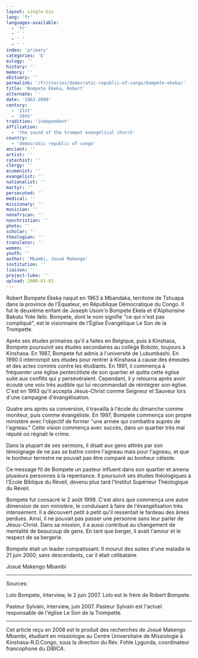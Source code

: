 ```yaml
---
layout: single-bio
lang: 'fr'
languages-available:
  - 'fr'
  - ' '
  - ' '
  - ' '
index: 'primary'
categories: 'b'
eulogy: ''
history: ''
memory: ''
obituary: ''
permalink: '/fr/stories/democratic-republic-of-congo/bompete-ekeka/'
title: 'Bompete Ekeka, Robert'
alternate: ''
date: '1963-2000'
century:
  - '21st'
  - '20th'
tradition: 'independent'
affiliation:
  - 'the sound of the trumpet evangelical church'
country:
  - 'democratic republic of congo'
ancient: ''
artist: ''
catechist: ''
clergy: ''
ecumenist: ''
evangelist: ''
nationalist: ''
martyr: ''
persecuted: ''
medical: ''
missionary: ''
musician: ''
nonafrican: ''
nonchristian: ''
photo: ''
scholar: ''
theologian: ''
translator: ''
women: ''
youth: ''
author: 'Mbambi, Josué Makengo'
institution: ''
liaison: ''
project-luke: ''
upload: 2000-01-01
---
```



Robert Bompete Ekeka naquit en 1963 à Mbandaka, territoire de Tshuapa dans la province de l'Équateur, en République Démocratique du Congo. Il fut le deuxième enfant de Joseph Usom'o Bompete Ekela et d'Alphonsine Bakutu Yote Ilelo. Bompete, dont le nom signifie "ce qui n'est pas compliqué", est le visionnaire de l'Église Évangélique Le Son de la Trompette.

Après ses études primaires qu'il a faites en Belgique, puis à Kinshasa, Bompete poursuivit ses études secondaires au collège Boboto, toujours à Kinshasa. En 1987, Bompete fut admis à l'université de Lubumbashi. En 1990 il interrompit ses études  pour rentrer à Kinshasa à cause des émeutes et des actes commis contre les étudiants. En 1991, il commença à fréquenter une église pentecôtiste de son quartier et quitta cette église suite aux conflits qui y persévéraient. Cependant, il y retourna après avoir écouté  une voix très audible qui lui recommandait de réintégrer son église. C'est en 1993 qu'il accepta Jésus-Christ comme Seigneur et Sauveur lors d'une campagne d'évangélisation.

Quatre ans après sa conversion, il travailla à l'école du dimanche comme moniteur, puis comme évangéliste. En 1997, Bompete commença son propre ministère avec l'objectif de former "une armée qui combattra auprès de l'agneau." Cette vision  commença avec succès, dans un quartier très mal réputé où régnait le crime.

Dans la plupart de ses sermons, il disait aux gens attirés par son témoignage de ne pas se battre contre l'agneau mais pour l'agneau, et que le bonheur terrestre ne pouvait pas être comparé au bonheur céleste.

Ce message fit de Bompete un pasteur influent dans son quartier et amena plusieurs personnes à la repentance. Il poursuivit ses études théologiques à l'Ecole Biblique du Réveil, devenu plus tard l'Institut Supérieur Théologique du Réveil.

Bompete fut consacré le 2 août 1998. C'est alors que commença une autre dimension de son ministère, le conduisant à faire de l'évangélisation très intensément. Il a découvert petit à petit qu'il ressentait le fardeau des âmes perdues. Ainsi, il ne pouvait pas passer une personne sans leur parler de Jésus-Christ. Dans sa mission, il a aussi contribué au changement de mentalité de beaucoup de gens. En tant que berger, il avait l'amour et le respect de sa bergerie.

Bompete était un leader compatissant. Il  mourut des suites d'une maladie le 21 juin 2000, sans descendants, car il était célibataire.

Josué Makengo Mbambi

---

Sources:

Lolo Bompete, interview, le 2 juin 2007. Lolo est le frère de Robert Bompete.

Pasteur Sylvain, interview, juin 2007. Pasteur Sylvain est l'actuel responsable de l'église Le Son de la Trompette.

---

Cet article reçu en 2008 est le produit des recherches de Josué Makengo Mbambi, étudiant en missiologie au Centre Universitaire de Missiologie à  Kinshasa-R.D.Congo, sous la direction du Rév. Fohle Lygunda, coordinateur francophone du *DIBICA*.